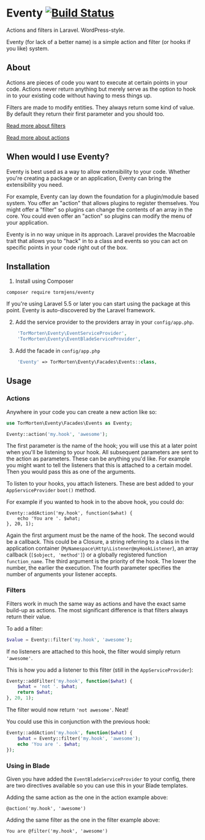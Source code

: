 # Eventy [![Build Status](https://travis-ci.org/tormjens/eventy.svg?branch=master)](https://travis-ci.org/tormjens/eventy)

Actions and filters in Laravel. WordPress-style. 

Eventy (for lack of a better name) is a simple action and filter (or hooks if you like) system.

## About

Actions are pieces of code you want to execute at certain points in your code. Actions never return anything but merely serve as the option to hook in to your existing code without having to mess things up.

Filters are made to modify entities. They always return some kind of value. By default they return their first parameter and you should too. 

[Read more about filters](http://www.wpbeginner.com/glossary/filter/)


[Read more about actions](http://www.wpbeginner.com/glossary/action/)

## When would I use Eventy?

Eventy is best used as a way to allow extensibility to your code. Whether you're creating a package or an application, Eventy can bring the extensibility you need. 

For example, Eventy can lay down the foundation for a plugin/module based system. You offer an "action" that allows plugins to register themselves. You might offer a "filter" so plugins can change the contents of an array in the core. You could even offer an "action" so plugins can modify the menu of your application.

Eventy is in no way unique in its approach. Laravel provides the Macroable trait that allows you to "hack" in to a class and events so you can act on specific points in your code right out of the box. 

## Installation

1. Install using Composer

```
composer require tormjens/eventy
```

If you're using Laravel 5.5 or later you can start using the package at this point. Eventy is auto-discovered by the Laravel framework.

2. Add the service provider to the providers array in your `config/app.php`.

```php
    'TorMorten\Eventy\EventServiceProvider',
    'TorMorten\Eventy\EventBladeServiceProvider', 
```

3. Add the facade in `config/app.php`

```php
    'Eventy' => TorMorten\Eventy\Facades\Events::class,
```


## Usage

### Actions

Anywhere in your code you can create a new action like so:

```php
use TorMorten\Eventy\Facades\Events as Eventy;

Eventy::action('my.hook', 'awesome');
```

The first parameter is the name of the hook; you will use this at a later point when you'll be listening to your hook. All subsequent parameters are sent to the action as parameters. These can be anything you'd like. For example you might want to tell the listeners that this is attached to a certain model. Then you would pass this as one of the arguments.

To listen to your hooks, you attach listeners. These are best added to your `AppServiceProvider` `boot()` method. 

For example if you wanted to hook in to the above hook, you could do:

```
Eventy::addAction('my.hook', function($what) {
    echo 'You are '. $what;
}, 20, 1);
```

Again the first argument must be the name of the hook. The second would be a callback. This could be a Closure, a string referring to a class in the application container (`MyNamespace\Http\Listener@myHookListener`), an array callback (`[$object, 'method']`) or a globally registered function `function_name`. The third argument is the priority of the hook. The lower the number, the earlier the execution. The fourth parameter specifies the number of arguments your listener accepts.

### Filters

Filters work in much the same way as actions and have the exact same build-up as actions. The most significant difference is that filters always return their value. 

To add a filter:

```php 
$value = Eventy::filter('my.hook', 'awesome');
```

If no listeners are attached to this hook, the filter would simply return `'awesome'`. 

This is how you add a listener to this filter (still in the `AppServiceProvider`):

```php
Eventy::addFilter('my.hook', function($what) {
    $what = 'not '. $what;
    return $what;
}, 20, 1);
```

The filter would now return `'not awesome'`. Neat!

You could use this in conjunction with the previous hook:

```php
Eventy::addAction('my.hook', function($what) {
    $what = Eventy::filter('my.hook', 'awesome');
    echo 'You are '. $what;
});
```

### Using in Blade

Given you have added the `EventBladeServiceProvider` to your config, there are two directives available so you can use this in your Blade templates.

Adding the same action as the one in the action example above:

```
@action('my.hook', 'awesome')
```

Adding the same filter as the one in the filter example above:

```
You are @filter('my.hook', 'awesome')

```
